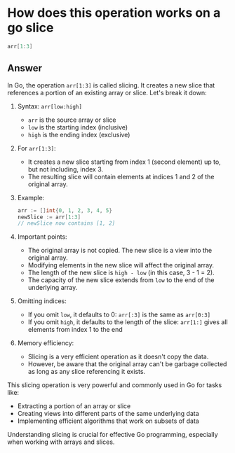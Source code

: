 # How does this operation works on a go slice

```go
arr[1:3]
```

## Answer

In Go, the operation `arr[1:3]` is called slicing. It creates a new slice that references a portion of an existing array or slice. Let's break it down:

1. Syntax: `arr[low:high]`
   - `arr` is the source array or slice
   - `low` is the starting index (inclusive)
   - `high` is the ending index (exclusive)

2. For `arr[1:3]`:
   - It creates a new slice starting from index 1 (second element) up to, but not including, index 3.
   - The resulting slice will contain elements at indices 1 and 2 of the original array.

3. Example:

   ```go
   arr := []int{0, 1, 2, 3, 4, 5}
   newSlice := arr[1:3]
   // newSlice now contains [1, 2]
   ```

4. Important points:
   - The original array is not copied. The new slice is a view into the original array.
   - Modifying elements in the new slice will affect the original array.
   - The length of the new slice is `high - low` (in this case, 3 - 1 = 2).
   - The capacity of the new slice extends from `low` to the end of the underlying array.

5. Omitting indices:
   - If you omit `low`, it defaults to 0: `arr[:3]` is the same as `arr[0:3]`
   - If you omit `high`, it defaults to the length of the slice: `arr[1:]` gives all elements from index 1 to the end

6. Memory efficiency:
   - Slicing is a very efficient operation as it doesn't copy the data.
   - However, be aware that the original array can't be garbage collected as long as any slice referencing it exists.

This slicing operation is very powerful and commonly used in Go for tasks like:

- Extracting a portion of an array or slice
- Creating views into different parts of the same underlying data
- Implementing efficient algorithms that work on subsets of data

Understanding slicing is crucial for effective Go programming, especially when working with arrays and slices.
